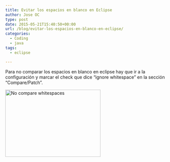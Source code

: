 ```yaml
---
title: Evitar los espacios en blanco en Eclipse
author: Jose OC
type: post
date: 2015-05-21T15:40:50+00:00
url: /blog/evitar-los-espacios-en-blanco-en-eclipse/
categories:
  - Coding
  - java
tags:
  - eclipse

---
```

Para no comparar los espacios en blanco en eclipse hay que ir a la configuración y marcar el check que dice &#8220;ignore whitespace&#8221; en la sección &#8220;Compare/Patch&#8221;.

[<img class="aligncenter size-medium wp-image-314" src="http://www.joseoc.es/wp-content/uploads/2015/05/eclipse_no_compare_whitespaces-300x211.png" alt="No compare whitespaces" width="300" height="211" srcset="https://www.joseoc.es/wp-content/uploads/2015/05/eclipse_no_compare_whitespaces-300x211.png 300w, https://www.joseoc.es/wp-content/uploads/2015/05/eclipse_no_compare_whitespaces.png 980w" sizes="(max-width: 300px) 100vw, 300px" />][1]

 [1]: http://www.joseoc.es/wp-content/uploads/2015/05/eclipse_no_compare_whitespaces.png